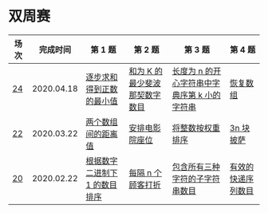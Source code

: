 # 双周赛

**场次**|**完成时间**|**第 1 题**|**第 2 题**|**第 3 题**|**第 4 题**
--------|------------|-----------|-----------|-----------|-----------
[24](./第%2024%20场双周赛)|2020.04.18|[逐步求和得到正数的最小值](./第%2024%20场双周赛/5372.%20逐步求和得到正数的最小值)|[和为 K 的最少斐波那契数字数目](./第%2024%20场双周赛/5373.%20和为%20K%20的最少斐波那契数字数目)|[长度为 n 的开心字符串中字典序第 k 小的字符串](./第%2024%20场双周赛/5374.%20长度为%20n%20的开心字符串中字典序第%20k%20小的字符串)|[恢复数组](./第%2024%20场双周赛/5375.%20恢复数组)
[22](./第%2022%20场双周赛)|2020.03.22|[两个数组间的距离值](./第%2022%20场双周赛/5348.%20两个数组间的距离值)|[安排电影院座位](./第%2022%20场双周赛/5349.%20安排电影院座位)|[将整数按权重排序](./第%2022%20场双周赛/5350.%20将整数按权重排序)|[3n 块披萨](./第%2022%20场双周赛/5351.%203n%20块披萨)
[20](./第%2020%20场双周赛)|2020.02.22|[根据数字二进制下 1 的数目排序](./第%2020%20场双周赛/5323.%20根据数字二进制下%201%20的数目排序)|[每隔 n 个顾客打折](./第%2020%20场双周赛/5324.%20每隔%20n%20个顾客打折)|[包含所有三种字符的子字符串数目](./第%2020%20场双周赛/5325.%20包含所有三种字符的子字符串数目)|[有效的快递序列数目](./第%2020%20场双周赛/5326.%20有效的快递序列数目)

